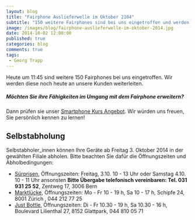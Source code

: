 ```yaml
---
layout: blog
title: "Fairphone Auslieferwelle im Oktober 2104"
subtitle: "150 weitere Fairphones sind bei uns eingetroffen und werden heute weitergeleitet."
image: /images/blog/fairphone-auslieferwelle-im-oktober-2014.jpg
date: 2014-10-02 12:00:00
published: true
categories: blog
comments: true
tags:
 - Georg Trapp
---
```

Heute um 11:45 sind weitere 150 Fairphones bei uns eingetroffen. Wir werden diese noch heute an unsere Kunden weiterleiten.

<div class="panel callout">
<h5>Möchten Sie ihre Fähigkeiten im Umgang mit dem Fairphone erweitern?</h5>
<p>Dann prüfen sie unser <a href="/angebote/bildung/smartphone-kurs/">Smartphone Kurs Angebot</a>. Wir würden uns freuen, Sie persönlich kennen zu lernen!</p>
</div>

<a name="selbstabholung"></a>
## Selbstabholung
Selbstabholer_innen können Ihre Geräte ab Freitag 3. Oktober 2014 in der gewählten Filiale abholen. Bitte beachten Sie dafür die Öffnungszeiten und Abholbedingungen:

* [Sürprisen][su], Öffnungszeiten: Freitag, 3.10. 10 - 13 Uhr oder Samstag 4.10. 10 - 11 Uhr ansonsten **Bitte Übergabe telefonisch vereinbaren: Tel. 031 931 25 52**, Zentweg 17, 3006 Bern
* [Marktlücke][ml],  Öffnungszeiten: Mo - Fr 10 - 19 h, Sa 10 - 17 h, Schipfe 24, 8001 Zürich , 044 212 77 25
* [Just Bottle][jb], Öffnungszeiten: Di - Fr 10.30 - 19 h, Sa 10.30 - 16 h, Boulevard Lilienthal 27, 8152 Glattpark, 044 810 05 71

[jb]: http://www.justbottle.com/
[ml]: http://www.markt-luecke.ch/
[su]: http://www.suerprisen.ch/
